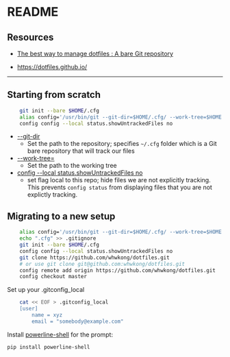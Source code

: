 # README #

## Resources ## 

 * [The best way to manage dotfiles : A bare Git repository](https://developer.atlassian.com/blog/2016/02/best-way-to-store-dotfiles-git-bare-repo/ )

 * <https://dotfiles.github.io/>

 ***
 
 
## Starting from scratch ##

```bash
    git init --bare $HOME/.cfg
    alias config='/usr/bin/git --git-dir=$HOME/.cfg/ --work-tree=$HOME'
    config config --local status.showUntrackedFiles no
```

 * [--git-dir](https://git-scm.com/docs/git#git---git-dirltpathgt) 
     - Set the path to the repository; specifies `~/.cfg` folder which is a Git bare repository that will track our files
 * [--work-tree=<path>](https://git-scm.com/docs/git#git---work-treeltpathgt)
     - Set the path to the working tree 
 * [config --local status.showUntrackedFiles no](https://git-scm.com/docs/git-config#git-config-statusshowUntrackedFiles)
     - set flag local to this repo; hide files we are not explicitly tracking.  This prevents `config status` from displaying files that you are not explictly tracking. 

## Migrating to a new setup  

```bash
    alias config='/usr/bin/git --git-dir=$HOME/.cfg/ --work-tree=$HOME'
    echo ".cfg" >> .gitignore
    git init --bare $HOME/.cfg
    config config --local status.showUntrackedFiles no
    git clone https://github.com/whwkong/dotfiles.git 
    # or use git clone git@github.com:whwkong/dotfiles.git
    config remote add origin https://github.com/whwkong/dotfiles.git
    config checkout master
```

Set up your .gitconfig_local

```bash
    cat << EOF > .gitconfig_local
    [user]
        name = xyz
        email = "somebody@example.com"
```

Install [powerline-shell](https://github.com/b-ryan/powerline-shell) for the prompt:

```bash
pip install powerline-shell
```

